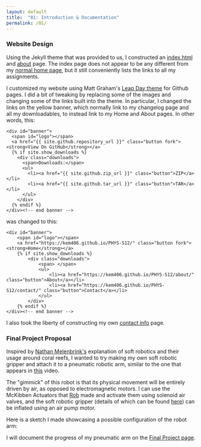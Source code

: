```yaml
---
layout: default
title:  "01: Introduction & Documentation"
permalink: /01/
---
```

### Website Design

Using the Jekyll theme that was provided to us, I constructed an [index.html](https://kem406.github.io/PHYS-S12/index.html) and [about](https://kem406.github.io/PHYS-S12/about/) page. The index page does not appear to be any different from my [normal home page](https://kem406.github.io/PHYS-S12/), but it still conveniently lists the links to all my assignments.

I customized my website using Matt Graham's [Leap Day theme](https://pages-themes.github.io/leap-day/) for Github pages. I did a bit of tweaking by replacing some of the images and changing some of the links built into the theme. In particular, I changed the links on the yellow banner, which normally link to my changelog page and all my downloadables, to instead link to my Home and About pages. In other words, this:

```
<div id="banner">
  <span id="logo"></span>
  <a href="{{ site.github.repository_url }}" class="button fork"><strong>View On GitHub</strong></a>
  {% if site.show_downloads %}
    <div class="downloads">
      <span>Downloads:</span>
      <ul>
        <li><a href="{{ site.github.zip_url }}" class="button">ZIP</a></li>
        <li><a href="{{ site.github.tar_url }}" class="button">TAR</a></li>
      </ul>
    </div>
  {% endif %}
</div><!-- end banner -->
```

was changed to this:

```
<div id="banner">
	<span id="logo"></span>
	<a href="https://kem406.github.io/PHYS-S12/" class="button fork"><strong>Home</strong></a>
	{% if site.show_downloads %}
		<div class="downloads">
			<span> </span>
			<ul>
				<li><a href="https://kem406.github.io/PHYS-S12/about/" class="button">About</a></li>
				<li><a href="https://kem406.github.io/PHYS-S12/contact/" class="button">Contact</a></li>
			</ul>
		</div>
	{% endif %}
</div><!-- end banner -->
```

I also took the liberty of constructing my own [contact info](https://kem406.github.io/PHYS-S12/contact/) page.

### Final Project Proposal

Inspired by [Nathan Melenbrink's](http://nathanmelenbrink.com/) explanation of soft robotics and their usage around coral reefs, I wanted to try making my own soft robotic gripper and attach it to a pneumatic robotic arm, similar to the one that appears in [this](https://www.youtube.com/watch?v=P1lF_mJf8uo&t=1m11s) video.

The "gimmick" of this robot is that its physical movement will be entirely driven by air, as opposed to electromagnetic motors. I can use the McKibben Actuators that [Rob](https://roberthart56.github.io/SCFAB/SC_lab/) made and activate them using solenoid air valves, and the soft robotic gripper (details of which can be found [here](https://softroboticstoolkit.com/resources-for-educators/soft-gripper)) can be inflated using an air pump motor.  

Here is a sketch I made showcasing a possible configuration of the robot arm:

I will document the progress of my pneumatic arm on the [Final Project page](https://kem406.github.io/PHYS-S12/12/).
